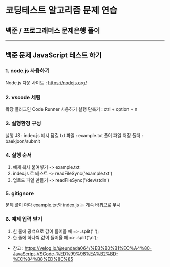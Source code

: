 # 코딩테스트 알고리즘 문제 연습
## 백준 / 프로그래머스 문제은행 풀이

---

## 백준 문제 JavaScript 테스트 하기

### 1. node.js 사용하기
Node.js 다운 사이트 : https://nodejs.org/
### 2. vscode 세팅
확장 플러그인 Code Runner 사용하기
실행 단축키 : ctrl + option + n
### 3. 실행환경 구성
실행 JS : index.js
예시 담길 txt 파일 : example.txt
풀이 파일 저장 폴더 : baekjoon/submit
### 4. 실행 순서
1) 예제 복사 붙여넣기 -> example.txt
2) index.js 로 테스트 -> readFileSync('example.txt')
3) 업로드 파일 만들기 -> readFileSync('/dev/stdin')
### 5. gitignore
문제 풀이 마다 example.txt와 index.js 는 계속 바뀌므로 무시
### 6. 예제 입력 받기
1) 한 줄에 공백으로 값이 들어올 때
=> .split(' ');
2) 한 줄에 하나씩 값이 들어올 때
=> .split('\n');

* 참고 : https://velog.io/@eundada064/%EB%B0%B1%EC%A4%80-JavaScript-VSCode-%ED%99%98%EA%B2%BD-%EC%84%B8%ED%8C%85
